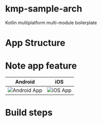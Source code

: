 # kmp-sample-arch
Kotlin multiplatform multi-module boilerplate

# App Structure


# Note app feature

| Android                                                                                   | iOS                                                                            |
|-------------------------------------------------------------------------------------------|--------------------------------------------------------------------------------|
| ![Android App](https://github.com/alexandrucarus/kmp-sample-arch/blob/main/docs/images/android.gif) | ![iOS App](https://github.com/alexandrucarus/kmp-sample-arch/blob/main/docs/images/ios.gif) |


# Build steps
